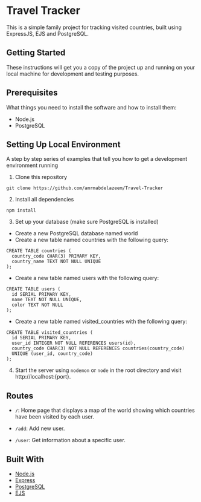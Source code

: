 # Travel Tracker

This is a simple family project for tracking visited countries, built using ExpressJS, EJS and PostgreSQL.

## Getting Started

These instructions will get you a copy of the project up and running on your local machine for development and testing purposes.

## Prerequisites

What things you need to install the software and how to install them:

- Node.js
- PostgreSQL

## Setting Up Local Environment

A step by step series of examples that tell you how to get a development environment running

1. Clone this repository

`git clone https://github.com/amrmabdelazeem/Travel-Tracker `

2. Install all dependencies

`npm install`

3. Set up your database (make sure PostgreSQL is installed)

- Create a new PostgreSQL database named world
- Create a new table named countries with the following query:

```
CREATE TABLE countries (
  country_code CHAR(3) PRIMARY KEY,
  country_name TEXT NOT NULL UNIQUE
);
```

- Create a new table named users with the following query:

```
CREATE TABLE users (
  id SERIAL PRIMARY KEY,
  name TEXT NOT NULL UNIQUE,
  color TEXT NOT NULL
);
```

- Create a new table named visited_countries with the following query:

```
CREATE TABLE visited_countries (
  id SERIAL PRIMARY KEY,
  user_id INTEGER NOT NULL REFERENCES users(id),
  country_code CHAR(3) NOT NULL REFERENCES countries(country_code)
  UNIQUE (user_id, country_code)
);
```

4. Start the server using `nodemon` or `node` in the root directory and visit http://localhost:{port}.

## Routes

- `/`: Home page that displays a map of the world showing which countries have been visited by each user.

- `/add`: Add new user.

- `/user`: Get information about a specific user.

## Built With

- [Node.js](https://nodejs.org/en/)
- [Express](http://expressjs.com/)
- [PostgreSQL](https://www.postgresql.org/)
- [EJS](http://ejs.co/)
